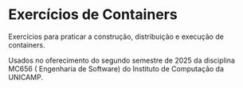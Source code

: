 # Exercícios de Containers

Exercícios para praticar a construção, distribuição e execução de containers.

Usados no oferecimento do segundo semestre de 2025 da disciplina MC656 (
Engenharia de Software) do Instituto de Computação da UNICAMP.

